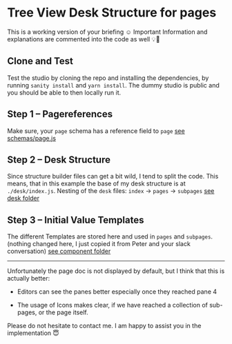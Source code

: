 # Tree View Desk Structure for pages

This is a working version of your briefing ☺️
Important Information and explanations are commented into the code as well 💡👀 

## Clone and Test

Test the studio by cloning the repo and installing the dependencies, by running `sanity install` and `yarn install`. The dummy studio is public and you should be able to then locally run it.

## Step 1 – Pagereferences

Make sure, your `page` schema has a reference field to `page`
[see schemas/page.js](https://github.com/bobinska-dev/tree-view/tree/master/schemas)

## Step 2 – Desk Structure

Since structure builder files can get a bit wild, I tend to split the code. This means, that in this example the base of my desk structure is at `./desk/index.js`. Nesting of the `desk` files: `index` -> `pages` -> `subpages`
[see desk folder](https://github.com/bobinska-dev/tree-view/tree/master/desk)

## Step 3 – Initial Value Templates

The different Templates are stored here and used in `pages` and `subpages`. (nothing changed here, I just copied it from Peter and your slack conversation)
[see component folder](https://github.com/bobinska-dev/tree-view/blob/master/components/initialValueTemplates.js)

____

Unfortunately the page doc is not displayed by default, but I think that this is actually better:

* Editors can see the panes better especially once they reached pane 4

* The usage of Icons makes clear, if we have reached a collection of sub-pages, or the page itself.

Please do not hesitate to contact me. I am happy to assist you in the implementation 😇